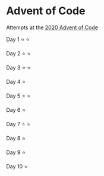 # Advent of Code

Attempts at the [2020 Advent of Code](https://adventofcode.com/2020)

Day 1 :star: :star:

Day 2 :star: :star:

Day 3 :star: :star:

Day 4 :star:

Day 5 :star: :star:

Day 6 :star:

Day 7 :star: :star:

Day 8 :star:

Day 9 :star:

Day 10 :star:
